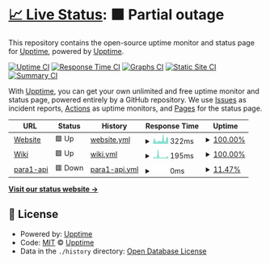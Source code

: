 # [📈 Live Status](https://upptime.github.io/upptime): <!--live status--> **🟧 Partial outage**

This repository contains the open-source uptime monitor and status page for [Upptime](https://upptime.js.org), powered by [Upptime](https://github.com/upptime/upptime).

[![Uptime CI](https://github.com/upptime/upptime/workflows/Uptime%20CI/badge.svg)](https://github.com/upptime/upptime/actions?query=workflow%3A%22Uptime+CI%22)
[![Response Time CI](https://github.com/upptime/upptime/workflows/Response%20Time%20CI/badge.svg)](https://github.com/upptime/upptime/actions?query=workflow%3A%22Response+Time+CI%22)
[![Graphs CI](https://github.com/upptime/upptime/workflows/Graphs%20CI/badge.svg)](https://github.com/upptime/upptime/actions?query=workflow%3A%22Graphs+CI%22)
[![Static Site CI](https://github.com/upptime/upptime/workflows/Static%20Site%20CI/badge.svg)](https://github.com/upptime/upptime/actions?query=workflow%3A%22Static+Site+CI%22)
[![Summary CI](https://github.com/upptime/upptime/workflows/Summary%20CI/badge.svg)](https://github.com/upptime/upptime/actions?query=workflow%3A%22Summary+CI%22)

With [Upptime](https://upptime.js.org), you can get your own unlimited and free uptime monitor and status page, powered entirely by a GitHub repository. We use [Issues](https://github.com/upptime/upptime/issues) as incident reports, [Actions](https://github.com/upptime/upptime/actions) as uptime monitors, and [Pages](https://upptime.github.io/upptime) for the status page.

<!--start: status pages-->
<!-- This summary is generated by Upptime (https://github.com/upptime/upptime) -->
<!-- Do not edit this manually, your changes will be overwritten -->
<!-- prettier-ignore -->
| URL | Status | History | Response Time | Uptime |
| --- | ------ | ------- | ------------- | ------ |
| <img alt="" src="https://favicons.githubusercontent.com/www.phala.network" height="13"> [Website](https://www.phala.network/en/) | 🟩 Up | [website.yml](https://github.com/Leechael/phala-endpoint-uptime/commits/HEAD/history/website.yml) | <details><summary><img alt="Response time graph" src="./graphs/website/response-time-week.png" height="20"> 322ms</summary><br><a href="https://upptime.github.io/upptime/history/website"><img alt="Response time 322" src="https://img.shields.io/endpoint?url=https%3A%2F%2Fraw.githubusercontent.com%2FLeechael%2Fphala-endpoint-uptime%2FHEAD%2Fapi%2Fwebsite%2Fresponse-time.json"></a><br><a href="https://upptime.github.io/upptime/history/website"><img alt="24-hour response time 322" src="https://img.shields.io/endpoint?url=https%3A%2F%2Fraw.githubusercontent.com%2FLeechael%2Fphala-endpoint-uptime%2FHEAD%2Fapi%2Fwebsite%2Fresponse-time-day.json"></a><br><a href="https://upptime.github.io/upptime/history/website"><img alt="7-day response time 322" src="https://img.shields.io/endpoint?url=https%3A%2F%2Fraw.githubusercontent.com%2FLeechael%2Fphala-endpoint-uptime%2FHEAD%2Fapi%2Fwebsite%2Fresponse-time-week.json"></a><br><a href="https://upptime.github.io/upptime/history/website"><img alt="30-day response time 322" src="https://img.shields.io/endpoint?url=https%3A%2F%2Fraw.githubusercontent.com%2FLeechael%2Fphala-endpoint-uptime%2FHEAD%2Fapi%2Fwebsite%2Fresponse-time-month.json"></a><br><a href="https://upptime.github.io/upptime/history/website"><img alt="1-year response time 322" src="https://img.shields.io/endpoint?url=https%3A%2F%2Fraw.githubusercontent.com%2FLeechael%2Fphala-endpoint-uptime%2FHEAD%2Fapi%2Fwebsite%2Fresponse-time-year.json"></a></details> | <details><summary><a href="https://upptime.github.io/upptime/history/website">100.00%</a></summary><a href="https://upptime.github.io/upptime/history/website"><img alt="All-time uptime 100.00%" src="https://img.shields.io/endpoint?url=https%3A%2F%2Fraw.githubusercontent.com%2FLeechael%2Fphala-endpoint-uptime%2FHEAD%2Fapi%2Fwebsite%2Fuptime.json"></a><br><a href="https://upptime.github.io/upptime/history/website"><img alt="24-hour uptime 100.00%" src="https://img.shields.io/endpoint?url=https%3A%2F%2Fraw.githubusercontent.com%2FLeechael%2Fphala-endpoint-uptime%2FHEAD%2Fapi%2Fwebsite%2Fuptime-day.json"></a><br><a href="https://upptime.github.io/upptime/history/website"><img alt="7-day uptime 100.00%" src="https://img.shields.io/endpoint?url=https%3A%2F%2Fraw.githubusercontent.com%2FLeechael%2Fphala-endpoint-uptime%2FHEAD%2Fapi%2Fwebsite%2Fuptime-week.json"></a><br><a href="https://upptime.github.io/upptime/history/website"><img alt="30-day uptime 100.00%" src="https://img.shields.io/endpoint?url=https%3A%2F%2Fraw.githubusercontent.com%2FLeechael%2Fphala-endpoint-uptime%2FHEAD%2Fapi%2Fwebsite%2Fuptime-month.json"></a><br><a href="https://upptime.github.io/upptime/history/website"><img alt="1-year uptime 100.00%" src="https://img.shields.io/endpoint?url=https%3A%2F%2Fraw.githubusercontent.com%2FLeechael%2Fphala-endpoint-uptime%2FHEAD%2Fapi%2Fwebsite%2Fuptime-year.json"></a></details>
| <img alt="" src="https://favicons.githubusercontent.com/wiki.phala.network" height="13"> [Wiki](https://wiki.phala.network/en-us/) | 🟩 Up | [wiki.yml](https://github.com/Leechael/phala-endpoint-uptime/commits/HEAD/history/wiki.yml) | <details><summary><img alt="Response time graph" src="./graphs/wiki/response-time-week.png" height="20"> 195ms</summary><br><a href="https://upptime.github.io/upptime/history/wiki"><img alt="Response time 195" src="https://img.shields.io/endpoint?url=https%3A%2F%2Fraw.githubusercontent.com%2FLeechael%2Fphala-endpoint-uptime%2FHEAD%2Fapi%2Fwiki%2Fresponse-time.json"></a><br><a href="https://upptime.github.io/upptime/history/wiki"><img alt="24-hour response time 195" src="https://img.shields.io/endpoint?url=https%3A%2F%2Fraw.githubusercontent.com%2FLeechael%2Fphala-endpoint-uptime%2FHEAD%2Fapi%2Fwiki%2Fresponse-time-day.json"></a><br><a href="https://upptime.github.io/upptime/history/wiki"><img alt="7-day response time 195" src="https://img.shields.io/endpoint?url=https%3A%2F%2Fraw.githubusercontent.com%2FLeechael%2Fphala-endpoint-uptime%2FHEAD%2Fapi%2Fwiki%2Fresponse-time-week.json"></a><br><a href="https://upptime.github.io/upptime/history/wiki"><img alt="30-day response time 195" src="https://img.shields.io/endpoint?url=https%3A%2F%2Fraw.githubusercontent.com%2FLeechael%2Fphala-endpoint-uptime%2FHEAD%2Fapi%2Fwiki%2Fresponse-time-month.json"></a><br><a href="https://upptime.github.io/upptime/history/wiki"><img alt="1-year response time 195" src="https://img.shields.io/endpoint?url=https%3A%2F%2Fraw.githubusercontent.com%2FLeechael%2Fphala-endpoint-uptime%2FHEAD%2Fapi%2Fwiki%2Fresponse-time-year.json"></a></details> | <details><summary><a href="https://upptime.github.io/upptime/history/wiki">100.00%</a></summary><a href="https://upptime.github.io/upptime/history/wiki"><img alt="All-time uptime 100.00%" src="https://img.shields.io/endpoint?url=https%3A%2F%2Fraw.githubusercontent.com%2FLeechael%2Fphala-endpoint-uptime%2FHEAD%2Fapi%2Fwiki%2Fuptime.json"></a><br><a href="https://upptime.github.io/upptime/history/wiki"><img alt="24-hour uptime 100.00%" src="https://img.shields.io/endpoint?url=https%3A%2F%2Fraw.githubusercontent.com%2FLeechael%2Fphala-endpoint-uptime%2FHEAD%2Fapi%2Fwiki%2Fuptime-day.json"></a><br><a href="https://upptime.github.io/upptime/history/wiki"><img alt="7-day uptime 100.00%" src="https://img.shields.io/endpoint?url=https%3A%2F%2Fraw.githubusercontent.com%2FLeechael%2Fphala-endpoint-uptime%2FHEAD%2Fapi%2Fwiki%2Fuptime-week.json"></a><br><a href="https://upptime.github.io/upptime/history/wiki"><img alt="30-day uptime 100.00%" src="https://img.shields.io/endpoint?url=https%3A%2F%2Fraw.githubusercontent.com%2FLeechael%2Fphala-endpoint-uptime%2FHEAD%2Fapi%2Fwiki%2Fuptime-month.json"></a><br><a href="https://upptime.github.io/upptime/history/wiki"><img alt="1-year uptime 100.00%" src="https://img.shields.io/endpoint?url=https%3A%2F%2Fraw.githubusercontent.com%2FLeechael%2Fphala-endpoint-uptime%2FHEAD%2Fapi%2Fwiki%2Fuptime-year.json"></a></details>
| <img alt="" src="https://favicons.githubusercontent.com/para1-api.phala.network" height="13"> [para1-api](http://para1-api.phala.network/) | 🟥 Down | [para1-api.yml](https://github.com/Leechael/phala-endpoint-uptime/commits/HEAD/history/para1-api.yml) | <details><summary><img alt="Response time graph" src="./graphs/para1-api/response-time-week.png" height="20"> 0ms</summary><br><a href="https://upptime.github.io/upptime/history/para1-api"><img alt="Response time 0" src="https://img.shields.io/endpoint?url=https%3A%2F%2Fraw.githubusercontent.com%2FLeechael%2Fphala-endpoint-uptime%2FHEAD%2Fapi%2Fpara1-api%2Fresponse-time.json"></a><br><a href="https://upptime.github.io/upptime/history/para1-api"><img alt="24-hour response time 0" src="https://img.shields.io/endpoint?url=https%3A%2F%2Fraw.githubusercontent.com%2FLeechael%2Fphala-endpoint-uptime%2FHEAD%2Fapi%2Fpara1-api%2Fresponse-time-day.json"></a><br><a href="https://upptime.github.io/upptime/history/para1-api"><img alt="7-day response time 0" src="https://img.shields.io/endpoint?url=https%3A%2F%2Fraw.githubusercontent.com%2FLeechael%2Fphala-endpoint-uptime%2FHEAD%2Fapi%2Fpara1-api%2Fresponse-time-week.json"></a><br><a href="https://upptime.github.io/upptime/history/para1-api"><img alt="30-day response time 0" src="https://img.shields.io/endpoint?url=https%3A%2F%2Fraw.githubusercontent.com%2FLeechael%2Fphala-endpoint-uptime%2FHEAD%2Fapi%2Fpara1-api%2Fresponse-time-month.json"></a><br><a href="https://upptime.github.io/upptime/history/para1-api"><img alt="1-year response time 0" src="https://img.shields.io/endpoint?url=https%3A%2F%2Fraw.githubusercontent.com%2FLeechael%2Fphala-endpoint-uptime%2FHEAD%2Fapi%2Fpara1-api%2Fresponse-time-year.json"></a></details> | <details><summary><a href="https://upptime.github.io/upptime/history/para1-api">11.47%</a></summary><a href="https://upptime.github.io/upptime/history/para1-api"><img alt="All-time uptime 11.47%" src="https://img.shields.io/endpoint?url=https%3A%2F%2Fraw.githubusercontent.com%2FLeechael%2Fphala-endpoint-uptime%2FHEAD%2Fapi%2Fpara1-api%2Fuptime.json"></a><br><a href="https://upptime.github.io/upptime/history/para1-api"><img alt="24-hour uptime 11.47%" src="https://img.shields.io/endpoint?url=https%3A%2F%2Fraw.githubusercontent.com%2FLeechael%2Fphala-endpoint-uptime%2FHEAD%2Fapi%2Fpara1-api%2Fuptime-day.json"></a><br><a href="https://upptime.github.io/upptime/history/para1-api"><img alt="7-day uptime 11.47%" src="https://img.shields.io/endpoint?url=https%3A%2F%2Fraw.githubusercontent.com%2FLeechael%2Fphala-endpoint-uptime%2FHEAD%2Fapi%2Fpara1-api%2Fuptime-week.json"></a><br><a href="https://upptime.github.io/upptime/history/para1-api"><img alt="30-day uptime 11.47%" src="https://img.shields.io/endpoint?url=https%3A%2F%2Fraw.githubusercontent.com%2FLeechael%2Fphala-endpoint-uptime%2FHEAD%2Fapi%2Fpara1-api%2Fuptime-month.json"></a><br><a href="https://upptime.github.io/upptime/history/para1-api"><img alt="1-year uptime 11.47%" src="https://img.shields.io/endpoint?url=https%3A%2F%2Fraw.githubusercontent.com%2FLeechael%2Fphala-endpoint-uptime%2FHEAD%2Fapi%2Fpara1-api%2Fuptime-year.json"></a></details>

<!--end: status pages-->

[**Visit our status website →**](https://upptime.github.io/upptime)

## 📄 License

- Powered by: [Upptime](https://github.com/upptime/upptime)
- Code: [MIT](./LICENSE) © [Upptime](https://upptime.js.org)
- Data in the `./history` directory: [Open Database License](https://opendatacommons.org/licenses/odbl/1-0/)
